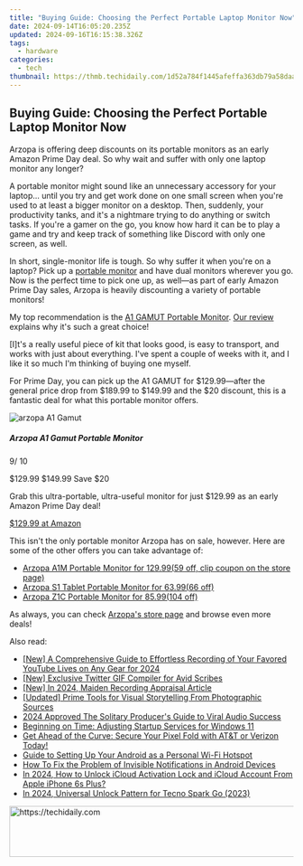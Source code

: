 ```yaml
---
title: "Buying Guide: Choosing the Perfect Portable Laptop Monitor Now"
date: 2024-09-14T16:05:20.235Z
updated: 2024-09-16T16:15:38.326Z
tags:
  - hardware
categories:
  - tech
thumbnail: https://thmb.techidaily.com/1d52a784f1445afeffa363db79a58daa37aba70187bc1afa1f381803fc3dfa00.jpg
---
```


## Buying Guide: Choosing the Perfect Portable Laptop Monitor Now

Arzopa is offering deep discounts on its portable monitors as an early Amazon Prime Day deal. So why wait and suffer with only one laptop monitor any longer?

 A portable monitor might sound like an unnecessary accessory for your laptop... until you try and get work done on one small screen when you're used to at least a bigger monitor on a desktop. Then, suddenly, your productivity tanks, and it's a nightmare trying to do anything or switch tasks. If you're a gamer on the go, you know how hard it can be to play a game and try and keep track of something like Discord with only one screen, as well.

 In short, single-monitor life is tough. So why suffer it when you're on a laptop? Pick up a [portable monitor](https://fake-location.techidaily.com/does-airplane-mode-turn-off-gps-location-on-realme-narzo-60-pro-5g-drfone-by-drfone-virtual-android/) and have dual monitors wherever you go. Now is the perfect time to pick one up, as well—as part of early Amazon Prime Day sales, Arzopa is heavily discounting a variety of portable monitors!

 My top recommendation is the [A1 GAMUT Portable Monitor](https://amazon.com/dp/B091GFZNJ5?tag=htgprimedaysite-20). [Our review](https://windows11.techidaily.com/unlock-the-code-three-ways-to-access-game-folders/) explains why it's such a great choice!

 \[I\]t's a really useful piece of kit that looks good, is easy to transport, and works with just about everything. I've spent a couple of weeks with it, and I like it so much I'm thinking of buying one myself.

 For Prime Day, you can pick up the A1 GAMUT for $129.99—after the general price drop from $189.99 to $149.99 and the $20 discount, this is a fantastic deal for what this portable monitor offers.

![arzopa A1 Gamut](https://static1.howtogeekimages.com/wordpress/wp-content/uploads/2023/10/arzopa-a1-gamut.png) 

#####  Arzopa A1 Gamut Portable Monitor

9/ 10 

$129.99 $149.99 Save $20 

Grab this ultra-portable, ultra-useful monitor for just $129.99 as an early Amazon Prime Day deal!

[$129.99 at Amazon](https://www.amazon.com/dp/B091GFZNJ5?tag=htgprimedaysite-20) 

 This isn't the only portable monitor Arzopa has on sale, however. Here are some of the other offers you can take advantage of:

* [Arzopa A1M Portable Monitor for $129.99 ($59 off, clip coupon on the store page)](https://www.amazon.com/dp/B0CH9Y9SV3?tag=htgprimedaysite-20)
* [Arzopa S1 Tablet Portable Monitor for $63.99 ($66 off)](https://www.amazon.com/dp/B093GCL18V?tag=htgprimedaysite-20)
* [Arzopa Z1C Portable Monitor for $85.99 ($104 off)](https://www.amazon.com/dp/B0CH9WLFTP?tag=htgprimedaysite-20)

 As always, you can check [Arzopa's store page](https://www.amazon.com/stores/ARZOPA/page/C5B8D4B7-DD3A-4673-B765-ECD31E3F01F0?tag=htgprimedaysite-20) and browse even more deals!

<ins class="adsbygoogle"
     style="display:block"
     data-ad-format="autorelaxed"
     data-ad-client="ca-pub-7571918770474297"
     data-ad-slot="1223367746"></ins>

<ins class="adsbygoogle"
     style="display:block"
     data-ad-client="ca-pub-7571918770474297"
     data-ad-slot="8358498916"
     data-ad-format="auto"
     data-full-width-responsive="true"></ins>

<span class="atpl-alsoreadstyle">Also read:</span>
<div><ul>
<li><a href="https://desktop-recording.techidaily.com/new-a-comprehensive-guide-to-effortless-recording-of-your-favored-youtube-lives-on-any-gear-for-2024/"><u>[New] A Comprehensive Guide to Effortless Recording of Your Favored YouTube Lives on Any Gear for 2024</u></a></li>
<li><a href="https://twitter-videos.techidaily.com/new-exclusive-twitter-gif-compiler-for-avid-scribes/"><u>[New] Exclusive Twitter GIF Compiler for Avid Scribes</u></a></li>
<li><a href="https://video-capture.techidaily.com/new-in-2024-maiden-recording-appraisal-article/"><u>[New] In 2024, Maiden Recording Appraisal Article</u></a></li>
<li><a href="https://extra-guidance.techidaily.com/updated-prime-tools-for-visual-storytelling-from-photographic-sources/"><u>[Updated] Prime Tools for Visual Storytelling From Photographic Sources</u></a></li>
<li><a href="https://some-skills.techidaily.com/2024-approved-the-solitary-producers-guide-to-viral-audio-success/"><u>2024 Approved The Solitary Producer's Guide to Viral Audio Success</u></a></li>
<li><a href="https://win11-tips.techidaily.com/beginning-on-time-adjusting-startup-services-for-windows-11/"><u>Beginning on Time: Adjusting Startup Services for Windows 11</u></a></li>
<li><a href="https://hardware-reviews.techidaily.com/get-ahead-of-the-curve-secure-your-pixel-fold-with-atandt-or-verizon-today/"><u>Get Ahead of the Curve: Secure Your Pixel Fold with AT&T or Verizon Today!</u></a></li>
<li><a href="https://hardware-reviews.techidaily.com/guide-to-setting-up-your-android-as-a-personal-wi-fi-hotspot/"><u>Guide to Setting Up Your Android as a Personal Wi-Fi Hotspot</u></a></li>
<li><a href="https://hardware-reviews.techidaily.com/how-to-fix-the-problem-of-invisible-notifications-in-android-devices/"><u>How To Fix the Problem of Invisible Notifications in Android Devices</u></a></li>
<li><a href="https://activate-lock.techidaily.com/in-2024-how-to-unlock-icloud-activation-lock-and-icloud-account-from-apple-iphone-6s-plus-by-drfone-ios/"><u>In 2024, How to Unlock iCloud Activation Lock and iCloud Account From Apple iPhone 6s Plus?</u></a></li>
<li><a href="https://unlock-android.techidaily.com/in-2024-universal-unlock-pattern-for-tecno-spark-go-2023-by-drfone-android/"><u>In 2024, Universal Unlock Pattern for Tecno Spark Go (2023)</u></a></li>
</ul></div>

<!-- affiliate ads begin -->
<a href="https://unicoeye.pxf.io/c/5597632/2134236/18498" target="_top" id="2134236">
  <img src="//a.impactradius-go.com/display-ad/18498-2134236" border="0" alt="https://techidaily.com" width="728" height="90"/>
</a>
<img height="0" width="0" src="https://unicoeye.pxf.io/i/5597632/2134236/18498" style="position:absolute;visibility:hidden;" border="0" />
<!-- affiliate ads end -->

